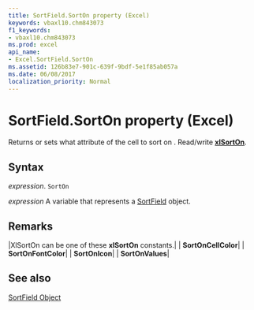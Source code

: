 ```yaml
---
title: SortField.SortOn property (Excel)
keywords: vbaxl10.chm843073
f1_keywords:
- vbaxl10.chm843073
ms.prod: excel
api_name:
- Excel.SortField.SortOn
ms.assetid: 126b83e7-901c-639f-9bdf-5e1f85ab057a
ms.date: 06/08/2017
localization_priority: Normal
---
```



# SortField.SortOn property (Excel)

Returns or sets what attribute of the cell to sort on . Read/write  **[xlSortOn](Excel.XlSortOn.md)**.


## Syntax

_expression_. `SortOn`

_expression_ A variable that represents a [SortField](./Excel.SortField.md) object.


## Remarks





|XlSortOn can be one of these  **xlSortOn** constants.|
| **SortOnCellColor**|
| **SortOnFontColor**|
| **SortOnIcon**|
| **SortOnValues**|

## See also


[SortField Object](Excel.SortField.md)

